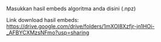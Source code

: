 Masukkan hasil embeds algoritma anda disini (.npz)

Link download hasil embeds:
https://drive.google.com/drive/folders/1mXOI8Xzfjr-jn1HOi-_AFBYCXMzsNFmo?usp=sharing
